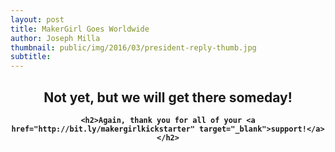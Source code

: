 ```yaml
---
layout: post
title: MakerGirl Goes Worldwide
author: Joseph Milla
thumbnail: public/img/2016/03/president-reply-thumb.jpg
subtitle:
---
```


<center>
  <b>
    <h2>Not yet, but we will get there someday!</h2>

    <h2>Again, thank you for all of your <a href="http://bit.ly/makergirlkickstarter" target="_blank">support!</a></h2>
  </b>
</center>
